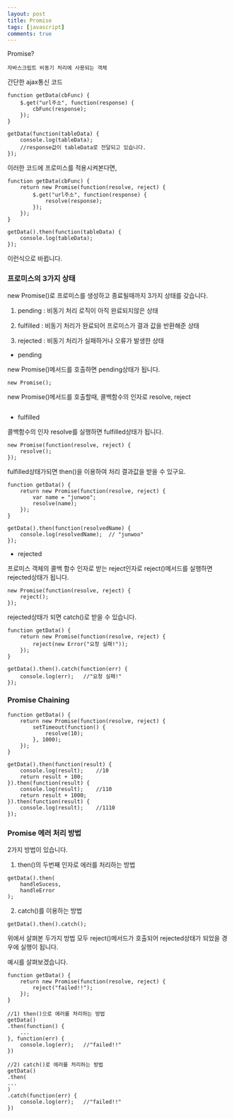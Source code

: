 ```yaml
---
layout: post
title: Promise
tags: [javascript]
comments: true
---
```


Promise?

```
자바스크립트 비동기 처리에 사용되는 객체
```

간단한 ajax통신 코드

```
function getData(cbFunc) {
    $.get("url주소", function(response) {
        cbFunc(response);
    });
}

getData(function(tableData) {
    console.log(tableData);
    //response값이 tableData로 전달되고 있습니다.
});
```

이러한 코드에 프로미스를 적용시켜본다면,

```
function getData(cbFunc) {
    return new Promise(function(resolve, reject) {
        $.get("url주소", function(response) {
            resolve(response);
        });
    });
}

getData().then(function(tableData) {
    console.log(tableData);
});
```

이런식으로 바뀝니다.



<h3>프로미스의 3가지 상태</h3>

new Promise()로 프로미스를 생성하고 종료될때까지 3가지 상태를 갖습니다.

1) pending : 비동기 처리 로직이 아직 완료되지않은 상태

2) fulfilled : 비동기 처리가 완료되어 프로미스가 결과 값을 반환해준 상태

3) rejected : 비동기 처리가 실패하거나 오류가 발생한 상태 



- pending

new Promise()메서드를 호출하면 pending상태가 됩니다.

```
new Promise();
```

new Promise()메서드를 호출할때, 콜백함수의 인자로 resolve, reject

```

```

- fulfilled

콜백함수의 인자 resolve를 실행하면 fulfilled상태가 됩니다.

```
new Promise(function(resolve, reject) {
    resolve();
});
```

fulfilled상태가되면 then()을 이용하여 처리 결과값을 받을 수 있구요.

```
function getData() {
    return new Promise(function(resolve, reject) {
        var name = "junwoo";
        resolve(name);
    });
}

getData().then(function(resolvedName) {
    console.log(resolvedName);	// "junwoo"
});
```

- rejected

프로미스 객체의 콜백 함수 인자로 받는 reject인자로 reject()메서드를 실행하면 rejected상태가 됩니다.

```
new Promise(function(resolve, reject) {
    reject();
});
```

rejected상태가 되면 catch()로 받을 수 있습니다.

```
function getData() {
    return new Promise(function(resolve, reject) {
        reject(new Error("요청 실패!"));
    });
}

getData().then().catch(function(err) {
    console.log(err);	//"요청 실패!"
});
```



<h3>
    Promise Chaining
</h3>

```
function getData() {
    return new Promise(function(resolve, reject) {
        setTimeout(function() {
            resolve(10);
        }, 1000);
    });
}

getData().then(function(result) {
    console.log(result);	//10
    return result + 100;
}).then(function(result) {
    console.log(result);	//110
    return result + 1000;
}).then(function(result) {
    console.log(result);	//1110
});
```



<h3>
    Promise 에러 처리 방법
</h3>

2가지 방법이 있습니다.

1) then()의 두번째 인자로 에러를 처리하는 방법

```
getData().then(
	handleSucess,
	handleError
);
```

2) catch()를 이용하는 방법

```
getData().then().catch();
```



위에서 살펴본 두가지 방법 모두 reject()메서드가 호출되어 rejected상태가 되었을 경우에 실행이 됩니다.

예시를 살펴보겠습니다.

```
function getData() {
    return new Promise(function(resolve, reject) {
        reject("failed!!");
    });
}

//1) then()으로 에러를 처리하는 방법
getData()
.then(function() {
    ...
}, function(err) {
    console.log(err);	//"failed!!"
})

//2) catch()로 에러를 처리하는 방법
getData()
.then(
...
)
.catch(function(err) {
    console.log(err);	//"failed!!"
})
```
